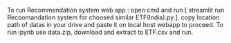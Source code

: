 To run Recommendation system web app : open cmd and run [ streamlit run Recoomandation system for choosed similar ETF(India).py ].
copy location path of datas in your drive and paste it on local host webapp to proceed. 
To run ipynb use data.zip, download and extract to ETF.csv and run.
